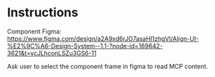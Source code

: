 # Instructions

Component Figma: https://www.figma.com/design/a2A9xd6rJO7asaHl1zhgVl/Align-UI-%E2%9C%A6-Design-System--1.1-?node-id=169642-3621&t=ycJLhconLSZu3GS6-11

Ask user to select the component frame in figma to read MCP content.